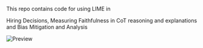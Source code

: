 This repo contains code for using LIME in

Hiring Decisions, Measuring Faithfulness in CoT reasoning and explanations and Bias Mitigation and Analysis

![Preview](https://drive.google.com/uc?export=view&id=13CFr4gcJbTg_8SlX16N2vc-bRXMmcax5)
